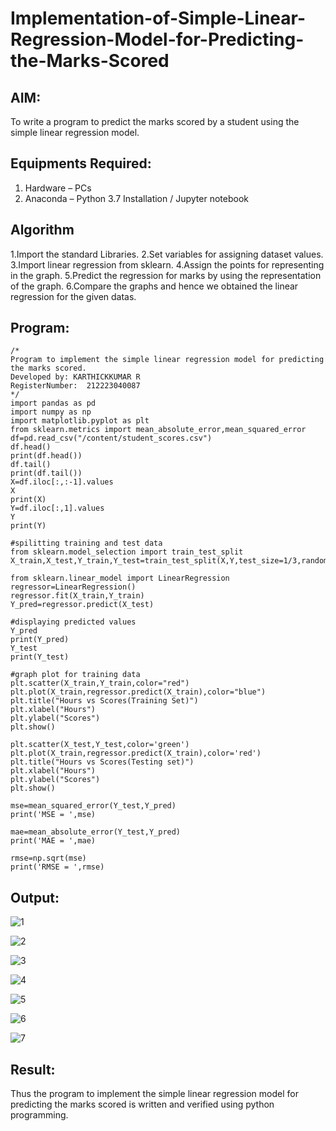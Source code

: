 # Implementation-of-Simple-Linear-Regression-Model-for-Predicting-the-Marks-Scored

## AIM:
To write a program to predict the marks scored by a student using the simple linear regression model.

## Equipments Required:
1. Hardware – PCs
2. Anaconda – Python 3.7 Installation / Jupyter notebook

## Algorithm
1.Import the standard Libraries.
2.Set variables for assigning dataset values.
3.Import linear regression from sklearn.
4.Assign the points for representing in the graph.
5.Predict the regression for marks by using the representation of the graph.
6.Compare the graphs and hence we obtained the linear regression for the given datas.


## Program:
```
/*
Program to implement the simple linear regression model for predicting the marks scored.
Developed by: KARTHICKKUMAR R
RegisterNumber:  212223040087
*/
import pandas as pd
import numpy as np
import matplotlib.pyplot as plt
from sklearn.metrics import mean_absolute_error,mean_squared_error
df=pd.read_csv("/content/student_scores.csv")
df.head()
print(df.head())
df.tail()
print(df.tail())
X=df.iloc[:,:-1].values
X
print(X)
Y=df.iloc[:,1].values
Y
print(Y)

#spilitting training and test data
from sklearn.model_selection import train_test_split
X_train,X_test,Y_train,Y_test=train_test_split(X,Y,test_size=1/3,random_state=0)

from sklearn.linear_model import LinearRegression
regressor=LinearRegression()
regressor.fit(X_train,Y_train)
Y_pred=regressor.predict(X_test)

#displaying predicted values
Y_pred
print(Y_pred)
Y_test
print(Y_test)

#graph plot for training data
plt.scatter(X_train,Y_train,color="red")
plt.plot(X_train,regressor.predict(X_train),color="blue")
plt.title("Hours vs Scores(Training Set)")
plt.xlabel("Hours")
plt.ylabel("Scores")
plt.show()

plt.scatter(X_test,Y_test,color='green')
plt.plot(X_train,regressor.predict(X_train),color='red')
plt.title("Hours vs Scores(Testing set)")
plt.xlabel("Hours")
plt.ylabel("Scores")
plt.show()

mse=mean_squared_error(Y_test,Y_pred)
print('MSE = ',mse)

mae=mean_absolute_error(Y_test,Y_pred)
print('MAE = ',mae)

rmse=np.sqrt(mse)
print('RMSE = ',rmse)

```

## Output:
![1](https://github.com/user-attachments/assets/1c6950a4-289a-47ab-ba01-ecfdca3ce19e)

![2](https://github.com/user-attachments/assets/a5c07810-7723-4b56-be53-b8f2942c0ebe)

![3](https://github.com/user-attachments/assets/ab28208b-bed1-4ee5-abdb-3fc83d82f701)

![4](https://github.com/user-attachments/assets/5335487a-d412-4873-979f-eabebb2b1a73)

![5](https://github.com/user-attachments/assets/da22bbb2-4128-4ea9-ba3f-3061e95b0e95)

![6](https://github.com/user-attachments/assets/3b69680b-cce2-41fb-9223-d90447e6a4de)

![7](https://github.com/user-attachments/assets/1233c3fe-0510-4851-a03d-ecd2dfbee1c0)


## Result:
Thus the program to implement the simple linear regression model for predicting the marks scored is written and verified using python programming.

